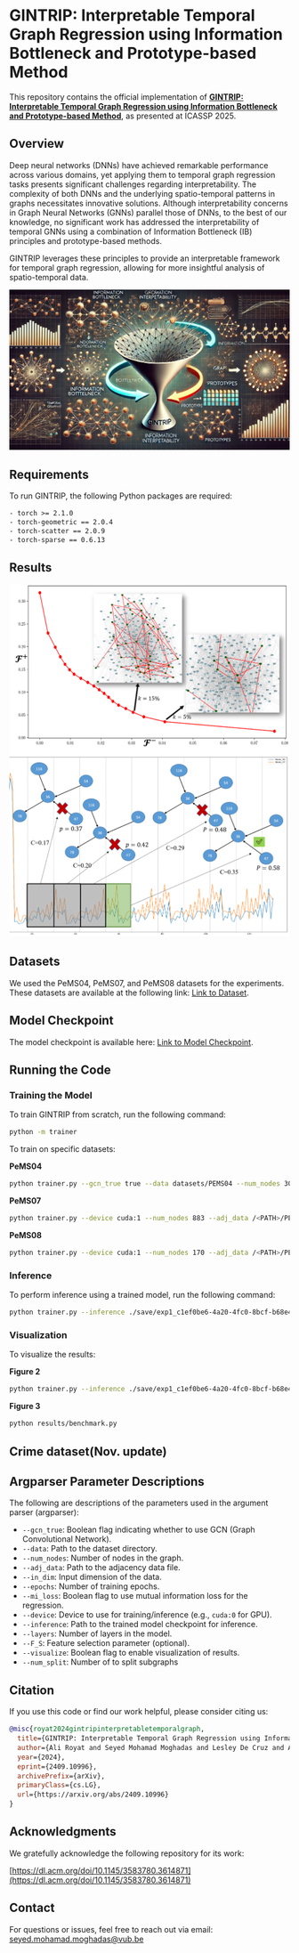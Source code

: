 # GINTRIP: Interpretable Temporal Graph Regression using Information Bottleneck and Prototype-based Method

This repository contains the official implementation of [**GINTRIP: Interpretable Temporal Graph Regression using Information Bottleneck and Prototype-based Method**](https://arxiv.org/abs/2409.10996v1), as presented at ICASSP 2025.

## Overview

Deep neural networks (DNNs) have achieved remarkable performance across various domains, yet applying them to temporal graph regression tasks presents significant challenges regarding interpretability. The complexity of both DNNs and the underlying spatio-temporal patterns in graphs necessitates innovative solutions. Although interpretability concerns in Graph Neural Networks (GNNs) parallel those of DNNs, to the best of our knowledge, no significant work has addressed the interpretability of temporal GNNs using a combination of Information Bottleneck (IB) principles and prototype-based methods.

GINTRIP leverages these principles to provide an interpretable framework for temporal graph regression, allowing for more insightful analysis of spatio-temporal data.

![Model Architecture](./img.png)

## Requirements

To run GINTRIP, the following Python packages are required:

```
- torch >= 2.1.0
- torch-geometric == 2.0.4
- torch-scatter == 2.0.9
- torch-sparse == 0.6.13
```

## Results

![Fidelity](./results/Screenshot%20from%202024-11-28%2006-30-48.png)
![Explainablity](./results/explain_v2.png)

## Datasets

We used the PeMS04, PeMS07, and PeMS08 datasets for the experiments. These datasets are available at the following link: [Link to Dataset](https://vub-my.sharepoint.com/:u:/g/personal/seyed_mohamad_moghadas_vub_be/EYCkNe_FhbNNngbW2V9rbvkBx2XR25wJxydyCmq_EU3nPA?e=axhsx9).

## Model Checkpoint

The model checkpoint is available here: [Link to Model Checkpoint](https://vub-my.sharepoint.com/:u:/g/personal/seyed_mohamad_moghadas_vub_be/EYTDdg507DNCg-pLWbjG3EEBeUo3FPZEI11TNIcr3Qvf4A?e=koIqqF).

## Running the Code

### Training the Model

To train GINTRIP from scratch, run the following command:

```bash
python -m trainer
```

To train on specific datasets:

**PeMS04**

```bash
python trainer.py --gcn_true true --data datasets/PEMS04 --num_nodes 307 --adj_data /<PATH>/PEMS04/PEMS04.csv --in_dim 1 --epochs 500 --mi_loss true
```

**PeMS07**

```bash
python trainer.py --device cuda:1 --num_nodes 883 --adj_data /<PATH>/PEMS07.csv --data /<PATH>/PEMS07.npz
```

**PeMS08**

```bash
python trainer.py --device cuda:1 --num_nodes 170 --adj_data /<PATH>/PEMS08.csv --data /<PATH>/PEMS08.npz
```

### Inference

To perform inference using a trained model, run the following command:

```bash
python trainer.py --inference ./save/exp1_c1ef0be6-4a20-4fc0-8bcf-b68e42adc990.pth --layers 9 --F_S None
```

### Visualization

To visualize the results:

**Figure 2**

```bash
python trainer.py --inference ./save/exp1_c1ef0be6-4a20-4fc0-8bcf-b68e42adc990.pth --visualize True --layers 9 --F_S None
```

**Figure 3**

```bash
python results/benchmark.py
```

## Crime dataset(Nov. update)

## Argparser Parameter Descriptions

The following are descriptions of the parameters used in the argument parser (argparser):

- `--gcn_true`: Boolean flag indicating whether to use GCN (Graph Convolutional Network).
- `--data`: Path to the dataset directory.
- `--num_nodes`: Number of nodes in the graph.
- `--adj_data`: Path to the adjacency data file.
- `--in_dim`: Input dimension of the data.
- `--epochs`: Number of training epochs.
- `--mi_loss`: Boolean flag to use mutual information loss for the regression.
- `--device`: Device to use for training/inference (e.g., `cuda:0` for GPU).
- `--inference`: Path to the trained model checkpoint for inference.
- `--layers`: Number of layers in the model.
- `--F_S`: Feature selection parameter (optional).
- `--visualize`: Boolean flag to enable visualization of results.
- `--num_split`: Number of to split subgraphs

## Citation

If you use this code or find our work helpful, please consider citing us:

```bibtex
@misc{royat2024gintripinterpretabletemporalgraph,
  title={GINTRIP: Interpretable Temporal Graph Regression using Information Bottleneck and Prototype-based Method},
  author={Ali Royat and Seyed Mohamad Moghadas and Lesley De Cruz and Adrian Munteanu},
  year={2024},
  eprint={2409.10996},
  archivePrefix={arXiv},
  primaryClass={cs.LG},
  url={https://arxiv.org/abs/2409.10996}
}
```

## Acknowledgments

We gratefully acknowledge the following repository for its work:

[https://dl.acm.org/doi/10.1145/3583780.3614871](https://dl.acm.org/doi/10.1145/3583780.3614871)

## Contact

For questions or issues, feel free to reach out via email: [seyed.mohamad.moghadas@vub.be](mailto:seyed.mohamad.moghadas@vub.be)
